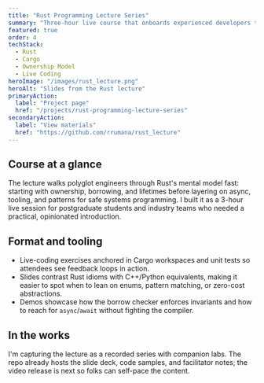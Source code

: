 ```yaml
---
title: "Rust Programming Lecture Series"
summary: "Three-hour live course that onboards experienced developers to Rust through ownership deep dives and hands-on systems examples."
featured: true
order: 4
techStack:
  - Rust
  - Cargo
  - Ownership Model
  - Live Coding
heroImage: "/images/rust_lecture.png"
heroAlt: "Slides from the Rust lecture"
primaryAction:
  label: "Project page"
  href: "/projects/rust-programming-lecture-series"
secondaryAction:
  label: "View materials"
  href: "https://github.com/rrumana/rust_lecture"
---
```

## Course at a glance
The lecture walks polyglot engineers through Rust's mental model fast: starting with ownership,
borrowing, and lifetimes before layering on async, tooling, and patterns for safe systems
programming. I built it as a 3-hour live session for postgraduate students and industry teams who
needed a practical, opinionated introduction.

## Format and tooling
- Live-coding exercises anchored in Cargo workspaces and unit tests so attendees see feedback loops in
  action.
- Slides contrast Rust idioms with C++/Python equivalents, making it easier to spot when to lean on
  enums, pattern matching, or zero-cost abstractions.
- Demos showcase how the borrow checker enforces invariants and how to reach for `async`/`await`
  without fighting the compiler.

## In the works
I'm capturing the lecture as a recorded series with companion labs. The repo already hosts the slide
deck, code samples, and facilitator notes; the video release is next so folks can self-pace the
content.
